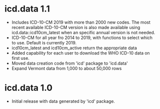 # icd.data 1.1

* Includes ICD-10-CM 2019 with more than 2000 new codes. The most recent available ICD-10-CM version is also made available using icd.data::icd10cm_latest when an specific annual version is not needed.
* ICD-10-CM for all year fro 2014 to 2019, with functions to select which to use. Default is currently 2019.
* icd10cm_latest and icd10cm_active return the appropriate data
* Added capability for each user to download the WHO ICD-10 data on first use.
* Moved data creation code from 'icd' package to 'icd.data'
* Expand Vermont data from 1,000 to about 50,000 rows

# icd.data 1.0

* Initial release with data generated by 'icd' package.

